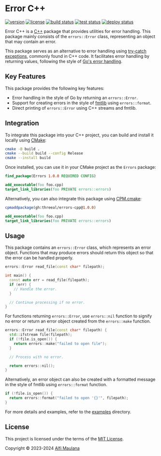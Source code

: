 # Error C++

[![version](https://img.shields.io/github/v/release/threeal/errors-cpp?style=flat-square)](https://github.com/threeal/errors-cpp/releases)
[![license](https://img.shields.io/github/license/threeal/errors-cpp?style=flat-square)](./LICENSE)
[![build status](https://img.shields.io/github/actions/workflow/status/threeal/errors-cpp/build.yaml?branch=main&style=flat-square)](https://github.com/threeal/errors-cpp/actions/workflows/build.yaml)
[![test status](https://img.shields.io/github/actions/workflow/status/threeal/errors-cpp/test.yaml?branch=main&&label=test&style=flat-square)](https://github.com/threeal/errors-cpp/actions/workflows/test.yaml)
[![deploy status](https://img.shields.io/github/actions/workflow/status/threeal/errors-cpp/deploy.yaml?branch=main&label=deploy&style=flat-square)](https://github.com/threeal/errors-cpp/actions/workflows/deploy.yaml)

Error C++ is a [C++](https://isocpp.org/) package that provides utilities for error handling.
This package mainly consists of the `errors::Error` class, representing an object that may contain an error.

This package serves as an alternative to error handling using [try-catch exceptions](https://en.cppreference.com/w/cpp/language/try_catch), commonly found in C++ code.
It facilitates error handling by returning values, following the style of [Go's error handling](https://go.dev/blog/error-handling-and-go).

## Key Features

This package provides the following key features:

- Error handling in the style of Go  by returning an `errors::Error`.
- Support for creating errors in the style of [fmtlib](https://github.com/fmtlib/fmt) using `errors::format`.
- Direct printing of `errors::Error` using C++ streams and fmtlib.

## Integration

To integrate this package into your C++ project, you can build and install it locally using [CMake](https://cmake.org/):

```sh
cmake -B build .
cmake --build build --config Release
cmake --install build
```

Once installed, you can use it in your CMake project as the `Errors` package:

```cmake
find_package(Errors 1.0.0 REQUIRED CONFIG)

add_executable(foo foo.cpp)
target_link_libraries(foo PRIVATE errors::errors)
```

Alternatively, you can also integrate this package using [CPM.cmake](https://github.com/cpm-cmake/CPM.cmake):

```cmake
cpmaddpackage(gh:threeal/errors-cpp@1.0.0)

add_executable(foo foo.cpp)
target_link_libraries(foo PRIVATE errors::errors)
```

## Usage

This package contains an `errors::Error` class, which represents an error object.
Functions that may produce errors should return this object so that the error can be handled properly.

```cpp
errors::Error read_file(const char* filepath);

int main() {
  const auto err = read_file(filepath);
  if (err) {
    // Handle the error.
  }

  // Continue processing if no error.
}
```

For functions returning `errors::Error`, use `errors::nil` function to signify no error or return an error object created from the `errors::make` function.

```cpp
errors::Error read_file(const char* filepath) {
  std::ifstream file(filepath);
  if (!file.is_open()) {
    return errors::make("failed to open file");
  }

  // Process with no error.

  return errors::nil();
}
```

Alternatively, an error object can also be created with a formatted message in the style of fmtlib using `errors::format` function.

```cpp
if (!file.is_open()) {
  return errors::format("failed to open '{}'", filepath);
}
```

For more details and examples, refer to the [examples](./examples) directory.

## License

This project is licensed under the terms of the [MIT License](./LICENSE).

Copyright © 2023-2024 [Alfi Maulana](https://github.com/threeal)
